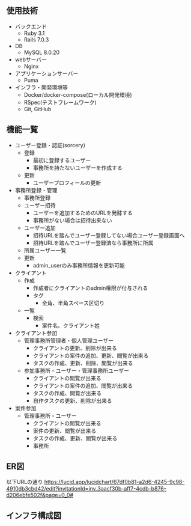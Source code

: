 ## 使用技術
- バックエンド
  - Ruby 3.1
  - Rails 7.0.3<br>
- DB
  - MySQL 8.0.20<br>
- webサーバー
  - Nginx<br>
- アプリケーションサーバー
  - Puma<br>
- インフラ・開発環境等
  <!-- - AWS（VPC, ECS, ECR, RDS, S3, Route 53, ALB, ACM） -->
  - Docker/docker-compose(ローカル開発環境)
  <!-- - CircleCI(自動ビルド、自動テスト、自動デプロイ) -->
  - RSpec(テストフレームワーク)
  <!-- - rubocop(静的コード解析ツール)
  - brakeman(静的解析脆弱性診断) -->
  - Git, GitHub

## 機能一覧
- ユーザー登録・認証(sorcery)
  - 登録
    - 最初に登録するユーザー
    - 事務所を持たないユーザーを作成する
  - 更新
    - ユーザープロフィールの更新
- 事務所登録・管理
  - 事務所登録
  - ユーザー招待
    - ユーザーを追加するためのURLを発酵する
    - 事務所がない場合は招待出来ない
  - ユーザー追加
    - 招待URLを踏んでユーザー登録してない場合ユーザー登録画面へ
    - 招待URLを踏んでユーザー登録済なら事務所に所属
  - 所属ユーザー一覧
  - 更新
    - admin_userのみ事務所情報を更新可能
- クライアント
  - 作成
    - 作成者にクライアントのadmin権限が付与される
    - タグ
      - 全角、半角スペース区切り
  - 一覧
    - 検索
      - 案件名、クライアント姓
- クライアント参加
  - 管理事務所管理者・個人管理ユーザー
    - クライアントの更新、削除が出来る
    - クライアントの案件の追加、更新、閲覧が出来る
    - タスクの作成、更新、削除、閲覧が出来る
  - 参加事務所・ユーザー・管理事務所ユーザー
    - クライアントの閲覧が出来る
    - クライアントの案件の追加、閲覧が出来る
    - タスクの作成、閲覧が出来る
    - 自作タスクの更新、削除が出来る
- 案件参加
  - 管理事務所・ユーザー
    - クライアントの閲覧が出来る
    - 案件の更新、閲覧が出来る
    - タスクの作成、更新、閲覧が出来る
    - 事務所
  
## ER図
以下URLの通り
https://lucid.app/lucidchart/67df0b81-a2d6-4245-9c98-4910db3cbd42/edit?invitationId=inv_3aacf30b-aff7-4cdb-b876-d206ebfe502f&page=0_0#

## インフラ構成図